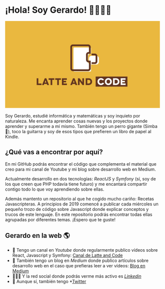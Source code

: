 # ¡Hola! Soy Gerardo! 👨🏼‍💻🦁

<img src="https://raw.githubusercontent.com/ger86/ger86/master/latte-and-code.jpg" alt="Image con mi foto de fondo y el logo de mi marca Latte and Code que representa una taza de café en formato código">

Soy Gerardo, estudié informática y matemáticas y soy inquieto por naturaleza. Me encanta aprender cosas nuevas y los proyectos donde aprender y superarme a mí mismo. También tengo un perro gigante (Simba 🦁), toco la guitarra y soy de esos tipos que prefieren un libro de papel al Kindle.


## ¿Qué vas a encontrar por aquí?

En mi GitHub podrás encontrar el código que complementa el material que creo para mi canal de Youtube y mi blog sobre desarrollo web en Medium. 

Actualmente desarrollo en dos tecnologías: *ReactJS* y *Symfony* (sí, soy de los que creen que PHP todavía tiene futuro) y me encantará compartir contigo todo lo que voy aprendiendo sobre ellas.

Además mantento un repositorio al que he cogido mucho cariño: Recetas Javascripteras. A principios de 2019 comencé a publicar cada miércoles un pequeño trozo de código sobre Javascript donde explicar conceptos y trucos de este lenguaje. En este repositorio podrás encontrar todas ellas agrupadas por diferentes temas. ¡Espero que te guste!


## Gerardo en la web 🌎

- 🎥 Tengo un canal en *Youtube* donde regularmente publico vídeos sobre React, Javascript y Symfony: [Canal de Latte and Code](https://www.youtube.com/c/latteandcode)
- 📝 También tengo un blog en *Medium* donde publico artículos sobre desarrollo web en el caso que prefieras leer a ver vídeos: [Blog en Medium](https://medium.com/@ger86)
- 🧑🏼‍💻 Y la red social donde podrás verme más activo es *[Linkedin](https://www.linkedin.com/in/gerardofernandezmoreno/)*
- 🐤 Aunque sí, también tengo *[Twitter](https://twitter.com/latteandcode)

